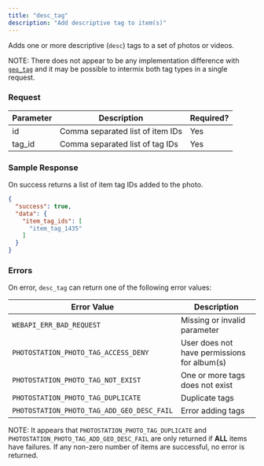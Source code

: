 ```yaml
---
title: "desc_tag"
description: "Add descriptive tag to item(s)"
---
```


Adds one or more descriptive (`desc`) tags to a set of photos or videos.

NOTE: There does not appear to be any implementation difference
with [`geo_tag`](../geo_tag) and it may be possible to intermix both tag types in a single request.

### Request ###

Parameter|Description|Required?
---------|-----------|---------
id|Comma separated list of item IDs|Yes
tag_id|Comma separated list of tag IDs|Yes

### Sample Response ###

On success returns a list of item tag IDs added to the photo.

```json
{
  "success": true,
  "data": {
    "item_tag_ids": [
      "item_tag_1435"
    ]
  }
}
```

### Errors ###

On error, `desc_tag` can return one of the following error values:

Error Value|Description
-----------|-----------
`WEBAPI_ERR_BAD_REQUEST`|Missing or invalid parameter
`PHOTOSTATION_PHOTO_TAG_ACCESS_DENY`|User does not have permissions for album(s)
`PHOTOSTATION_PHOTO_TAG_NOT_EXIST`|One or more tags does not exist
`PHOTOSTATION_PHOTO_TAG_DUPLICATE`|Duplicate tags
`PHOTOSTATION_PHOTO_TAG_ADD_GEO_DESC_FAIL`|Error adding tags

NOTE: It appears that `PHOTOSTATION_PHOTO_TAG_DUPLICATE` and `PHOTOSTATION_PHOTO_TAG_ADD_GEO_DESC_FAIL`
are only returned if **ALL** items have failures. If any
non-zero number of items are successful, no error is returned.
